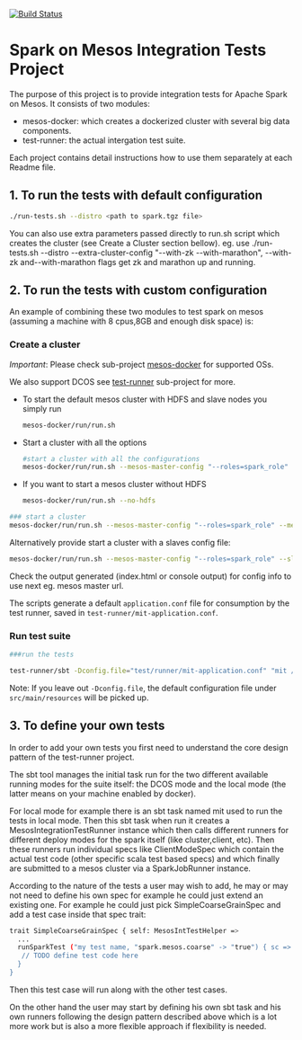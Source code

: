 [![Build Status](https://travis-ci.org/typesafehub/mesos-spark-integration-tests.svg?branch=master)](https://travis-ci.org/typesafehub/mesos-spark-integration-tests)

# Spark on Mesos Integration Tests Project

The purpose of this project is to provide integration tests for Apache Spark
on Mesos. It consists of two modules:
- mesos-docker: which creates a dockerized cluster with several big data components.
- test-runner: the actual intergation test suite.

Each project contains detail instructions how to use them separately at each Readme
file.

## 1. To run the tests with default configuration

```sh
./run-tests.sh --distro <path to spark.tgz file>  
```
You can also use extra parameters passed directly to run.sh script which creates the cluster (see Create a Cluster section bellow).
eg. use ./run-tests.sh --distro <path to spark.tgz file>  --extra-cluster-config "--with-zk --with-marathon",
--with-zk and--with-marathon flags get zk and marathon up and running.

## 2. To run the tests with custom configuration  

An example of combining these two modules to test spark on mesos (assuming a machine with 8 cpus,8GB and enough disk space) is:

### Create a cluster

*Important*: Please check sub-project [mesos-docker](mesos-docker/README.md) for supported OSs.

 We also support DCOS see [test-runner](test-runner/README.md) sub-project for more.

- To start the default mesos cluster with HDFS and slave nodes you simply run

	```sh
	mesos-docker/run/run.sh
	```

- Start a cluster with all the options

	```sh
	#start a cluster with all the configurations
	mesos-docker/run/run.sh --mesos-master-config "--roles=spark_role" --mesos-slave-config "--resources=disk(spark_role):10000;cpus(spark_role):4;mem(spark_role):3000;cpus(*):4;mem(*):3000;disk(*):10000"
	```

- If you want to start a mesos cluster without HDFS

	```sh
	mesos-docker/run/run.sh --no-hdfs
	```

```sh
### start a cluster
mesos-docker/run/run.sh --mesos-master-config "--roles=spark_role" --mesos-slave-config "--resources=disk(spark_role):10000;cpus(spark_role):4;mem(spark_role):3000;cpus(*):4;mem(*):3000;disk(*):10000"
```
Alternatively provide start a cluster with a slaves config file:
```sh
mesos-docker/run/run.sh --mesos-master-config "--roles=spark_role" --slaves-cfg-file slaves-config.json.template
```


Check the output generated (index.html or console output) for config info to use next eg. mesos master url.

The scripts generate a default `application.conf` file for consumption by the test runner, saved in `test-runner/mit-application.conf`.

### Run test suite


```sh
###run the tests

test-runner/sbt -Dconfig.file="test/runner/mit-application.conf" "mit /home/stavros/workspace/installs/spark-1.5.1-bin-hadoop2.6  mesos://172.17.42.1:5050"
```

Note: If you leave out `-Dconfig.file`, the default configuration file under `src/main/resources` will be picked up.


## 3. To define your own tests

In order to add your own tests you first need to understand the core design pattern of the test-runner project.

The sbt tool manages the initial task run for the two different available running
modes for the suite itself: the DCOS mode and the local mode (the latter means on your machine enabled by docker).

For local mode for example there is an sbt task named mit used to run the tests in local mode.
Then this sbt task when run it creates a MesosIntegrationTestRunner instance
which then calls different runners for different deploy modes for the spark
itself (like cluster,client, etc). Then these runners run individual specs like
ClientModeSpec which contain the actual test code (other specific scala test
based specs) and which finally are submitted to a mesos cluster via a SparkJobRunner instance.

According to the nature of the tests a user may wish to add, he may or may not need to define his own spec for example he could just extend an existing one.
For example he could just pick SimpleCoarseGrainSpec and add a test case inside that spec trait:
```sh
trait SimpleCoarseGrainSpec { self: MesosIntTestHelper =>
  ...
  runSparkTest ("my test name, "spark.mesos.coarse" -> "true") { sc =>
   // TODO define test code here
  }
}
```
Then this test case will run along with the other test cases.

On the other hand the user may start by defining his own sbt task and his own runners following the design pattern described above which is a lot more work but is also a more flexible approach if flexibility is needed.
